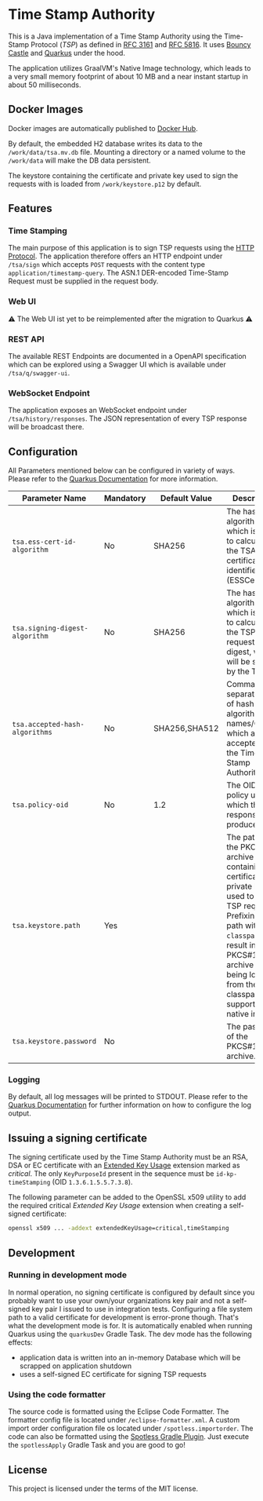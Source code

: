 # Time Stamp Authority

This is a Java implementation of a Time Stamp Authority using the Time-Stamp Protocol (_TSP_) as defined
in [RFC 3161](https://tools.ietf.org/html/rfc3161) and [RFC 5816](https://tools.ietf.org/html/rfc5816).
It uses [Bouncy Castle](https://www.bouncycastle.org/java.html) and [Quarkus](https://quarkus.io) under the hood.

The application utilizes GraalVM's Native Image technology, which leads to a very small memory footprint of about
10 MB and a near instant startup in about 50 milliseconds.

## Docker Images

Docker images are automatically published to [Docker Hub](https://hub.docker.com/r/dnl50/tsa-server).

By default, the embedded H2 database writes its data to the `/work/data/tsa.mv.db` file. Mounting a directory or a named
volume to the `/work/data` will make the DB data persistent.

The keystore containing the certificate and private key used to sign the requests with is loaded
from `/work/keystore.p12` by default.

## Features

### Time Stamping

The main purpose of this application is to sign TSP requests using
the [HTTP Protocol](https://datatracker.ietf.org/doc/html/rfc3161.html#section-3.4). The application therefore offers an
HTTP endpoint under `/tsa/sign` which accepts `POST` requests with the content type `application/timestamp-query`. The
ASN.1 DER-encoded Time-Stamp Request must be supplied in the request body.

### Web UI

⚠️ The Web UI ist yet to be reimplemented after the migration to Quarkus ⚠️

### REST API

The available REST Endpoints are documented in a OpenAPI specification which can be explored using a Swagger UI which is
available under `/tsa/q/swagger-ui`.

### WebSocket Endpoint

The application exposes an WebSocket endpoint under `/tsa/history/responses`. The JSON representation of every TSP
response will be broadcast there.

## Configuration

All Parameters mentioned below can be configured in variety of ways. Please refer to
the [Quarkus Documentation](https://quarkus.io/guides/config-reference#configuration-sources) for more information.

| Parameter Name                 | Mandatory | Default Value | Description                                                                                                                                                                                                                                         |
|--------------------------------|-----------|---------------|-----------------------------------------------------------------------------------------------------------------------------------------------------------------------------------------------------------------------------------------------------|
| `tsa.ess-cert-id-algorithm`    | No        | SHA256        | The hash algorithm which is used to calculate the TSA's certificate identifier (ESSCertIDv2).                                                                                                                                                       |
| `tsa.signing-digest-algorithm` | No        | SHA256        | The hash algorithm which is used to calculate the TSP requests digest, which will be signed by the TSA.                                                                                                                                             |
| `tsa.accepted-hash-algorithms` | No        | SHA256,SHA512 | Comma-separated list of hash algorithm names/OIDs which are accepted by the Time Stamp Authority.                                                                                                                                                   |
| `tsa.policy-oid`               | No        | 1.2           | The OID of the policy under which the TSP responses are produced.                                                                                                                                                                                   |
| `tsa.keystore.path`            | Yes       |               | The path of the PKCS#12 archive containing the certificate and private key used to sign TSP requests. Prefixing the path with `classpath:` will result in the PKCS#12 archive from being loaded from the classpath (not supported in native image). |
| `tsa.keystore.password`        | No        |               | The password of the PKCS#12 archive.                                                                                                                                                                                                                |

### Logging

By default, all log messages will be printed to STDOUT. Please refer to
the [Quarkus Documentation](https://quarkus.io/guides/logging) for further information on how to configure the log
output.

## Issuing a signing certificate

The signing certificate used by the Time Stamp Authority must be an RSA, DSA or EC certificate with
an [Extended Key Usage](https://datatracker.ietf.org/doc/html/rfc5280#section-4.2.1.12) extension marked as _critical_.
The only `KeyPurposeId` present in the sequence must be `id-kp-timeStamping` (OID `1.3.6.1.5.5.7.3.8`).

The following parameter can be added to the OpenSSL x509 utility to add the required critical _Extended Key Usage_
extension when creating a self-signed certificate:

```bash
openssl x509 ... -addext extendedKeyUsage=critical,timeStamping
```

## Development

### Running in development mode

In normal operation, no signing certificate is configured by default since you probably want to use your own/your
organizations key pair and not a self-signed key pair I issued to use in integration tests. Configuring a file system
path to a valid certificate for development is error-prone though. That's what the development mode is for. It is
automatically enabled when running Quarkus using the `quarkusDev` Gradle Task. The dev mode has the following effects:

* application data is written into an in-memory Database which will be scrapped on application shutdown
* uses a self-signed EC certificate for signing TSP requests

### Using the code formatter

The source code is formatted using the Eclipse Code Formatter. The formatter config file is located
under `/eclipse-formatter.xml`. A custom import order configuration file os located under `/spotless.importorder`. The
code can also be formatted using the [Spotless Gradle Plugin](https://github.com/diffplug/spotless). Just execute
the `spotlessApply` Gradle Task and you are good to go!

## License

This project is licensed under the terms of the MIT license.